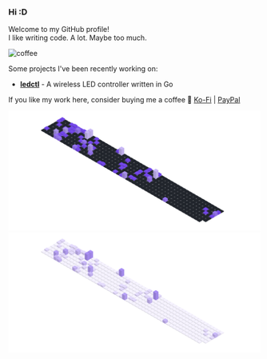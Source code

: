 ### Hi :D

Welcome to my GitHub profile!  
I like writing code. A lot. Maybe too much.

![coffee](https://user-images.githubusercontent.com/17600197/179931868-770dfafe-8d43-4975-b739-cda5ffa76c4b.gif)

Some projects I've been recently working on:
- [**ledctl**](https://github.com/rdnt/ledctl) - A wireless LED controller written in Go
<!-- - [**myst**](https://github.com/rdnt/myst) - Zero-knowledge, end-to-end encrypted password manager (coming soon™!)
 -->
If you like my work here, consider buying me a coffee 💖
[Ko-Fi](https://ko-fi.com/rdntdev) |
[PayPal](https://www.paypal.com/paypalme/rdntdev)


![Contributions](https://github.com/rdnt/rdnt/blob/assets/contributions-dark.svg?raw=true#gh-dark-mode-only)
![Contributions](https://github.com/rdnt/rdnt/blob/assets/contributions-light.svg?raw=true#gh-light-mode-only)
